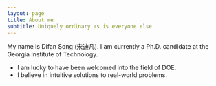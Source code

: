 ```yaml
---
layout: page
title: About me
subtitle: Uniquely ordinary as is everyone else
---
```


My name is Difan Song (宋迪凡). I am currently a Ph.D. candidate at the Georgia Institute of Technology.

- I am lucky to have been welcomed into the field of DOE.
- I believe in intuitive solutions to real-world problems.
